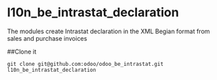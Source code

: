 # l10n_be_intrastat_declaration

The modules create Intrastat declaration in the XML Begian format from sales and purchase invoices

##Clone it

```
git clone git@github.com:odoo/odoo_be_intrastat.git l10n_be_intrastat_declaration
```


